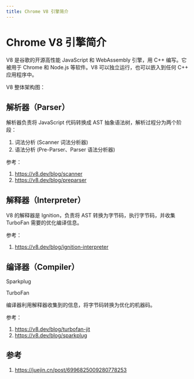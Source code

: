 ```yaml
---
title: Chrome V8 引擎简介
---
```


<script setup>
import ImgLoader from '../../components/img-loader.vue'
</script>

# Chrome V8 引擎简介

V8 是谷歌的开源高性能 JavaScript 和 WebAssembly 引擎，用 C++ 编写。它被用于 Chrome 和 Node.js 等软件。V8 可以独立运行，也可以嵌入到任何 C++ 应用程序中。

V8 整体架构图：

<ImgLoader src="../assets/img/browser/v8.png" alt="v8" />

## 解析器（Parser）

<ImgLoader src="../assets/img/browser/parser.png" alt="parser" />

解析器负责将 JavaScript 代码转换成 AST 抽象语法树，解析过程分为两个阶段：

1. 词法分析 (Scanner 词法分析器)
2. 语法分析 (Pre-Parser、Parser 语法分析器)

参考：

1. https://v8.dev/blog/scanner
1. https://v8.dev/blog/preparser

## 解释器（Interpreter）

V8 的解释器是 Ignition，负责将 AST 转换为字节码，执行字节码，并收集 TurboFan 需要的优化编译信息。

参考：

1. https://v8.dev/blog/ignition-interpreter

## 编译器（Compiler）

Sparkplug

TurboFan

编译器利用解释器收集到的信息，将字节码转换为优化的机器码。

参考：

1. https://v8.dev/blog/turbofan-jit
2. https://v8.dev/blog/sparkplug

## 参考

1. https://juejin.cn/post/6996825009280778253
